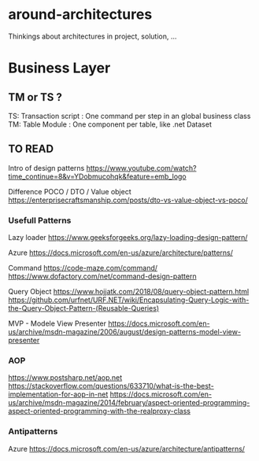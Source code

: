 # around-architectures
Thinkings about architectures in project, solution, ...

# Business Layer
## TM or TS ?
TS: Transaction script : One command per step in an global business class
TM: Table Module : One component per table, like .net Dataset 

## TO READ
Intro of design patterns
https://www.youtube.com/watch?time_continue=8&v=YDobmucohqk&feature=emb_logo

Difference POCO / DTO / Value object 
https://enterprisecraftsmanship.com/posts/dto-vs-value-object-vs-poco/

### Usefull Patterns 
Lazy loader
https://www.geeksforgeeks.org/lazy-loading-design-pattern/

Azure
https://docs.microsoft.com/en-us/azure/architecture/patterns/

Command
https://code-maze.com/command/ 
https://www.dofactory.com/net/command-design-pattern

Query Object
https://www.hojjatk.com/2018/08/query-object-pattern.html
https://github.com/urfnet/URF.NET/wiki/Encapsulating-Query-Logic-with-the-Query-Object-Pattern-(Reusable-Queries)

MVP - Modele View Presenter
https://docs.microsoft.com/en-us/archive/msdn-magazine/2006/august/design-patterns-model-view-presenter

### AOP
https://www.postsharp.net/aop.net
https://stackoverflow.com/questions/633710/what-is-the-best-implementation-for-aop-in-net
https://docs.microsoft.com/en-us/archive/msdn-magazine/2014/february/aspect-oriented-programming-aspect-oriented-programming-with-the-realproxy-class

### Antipatterns

Azure 
https://docs.microsoft.com/en-us/azure/architecture/antipatterns/
